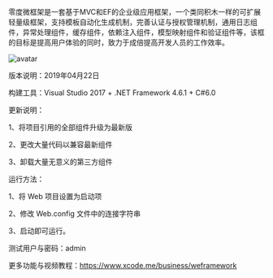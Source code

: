 零度微框架是一套基于MVC和EF的企业级应用框架，一个类同积木一样的可扩展轻量级框架，支持模板自动化生成机制，完善认证与授权管理机制，通用日志组件，异常处理组件，缓存组件，依赖注入组件，模型映射组件和验证组件等，该框的目标是提高用户体验的同时，致力于成倍提高开发人员的工作效率。

![avatar](https://www.xcode.me/img/weframework/architecture.jpg)

 版本说明：2019年04月22日

 构建工具：Visual Studio 2017 + .NET Framework 4.6.1 + C#6.0

 更新说明：

 1、将项目引用的全部组件升级为最新版

 2、更改大量代码以兼容最新组件

 3、卸载大量无意义的第三方组件

 运行方法：

 1、将 Web 项目设置为启动项

 2、修改 Web.config 文件中的连接字符串

 3、启动即可运行。

 测试用户与密码：admin
 
 更多功能与视频教程：https://www.xcode.me/business/weframework
